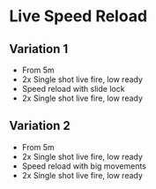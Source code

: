 # Live Speed Reload

## Variation 1

* From 5m
* 2x Single shot live fire, low ready
* Speed reload with slide lock
* 2x Single shot live fire, low ready

## Variation 2

* From 5m
* 2x Single shot live fire, low ready
* Speed reload with big movements
* 2x Single shot live fire, low ready
